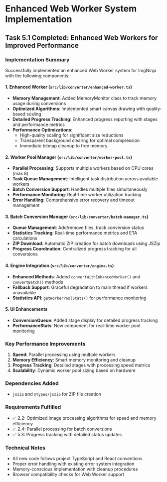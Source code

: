 # Enhanced Web Worker System Implementation

## Task 5.1 Completed: Enhanced Web Workers for Improved Performance

### Implementation Summary
Successfully implemented an enhanced Web Worker system for ImgNinja with the following components:

#### 1. Enhanced Worker (`src/lib/converter/enhanced-worker.ts`)
- **Memory Management**: Added MemoryMonitor class to track memory usage during conversions
- **Optimized Algorithms**: Implemented smart canvas drawing with quality-based scaling
- **Detailed Progress Tracking**: Enhanced progress reporting with stages and performance metrics
- **Performance Optimizations**: 
  - High-quality scaling for significant size reductions
  - Transparent background clearing for optimal compression
  - Immediate bitmap cleanup to free memory

#### 2. Worker Pool Manager (`src/lib/converter/worker-pool.ts`)
- **Parallel Processing**: Supports multiple workers based on CPU cores (max 8)
- **Task Queue Management**: Intelligent task distribution across available workers
- **Batch Conversion Support**: Handles multiple files simultaneously
- **Performance Monitoring**: Real-time worker utilization tracking
- **Error Handling**: Comprehensive error recovery and timeout management

#### 3. Batch Conversion Manager (`src/lib/converter/batch-manager.ts`)
- **Queue Management**: Add/remove files, track conversion status
- **Statistics Tracking**: Real-time performance metrics and ETA calculations
- **ZIP Download**: Automatic ZIP creation for batch downloads using JSZip
- **Progress Coordination**: Centralized progress tracking for all conversions

#### 4. Engine Integration (`src/lib/converter/engine.ts`)
- **Enhanced Methods**: Added `convertWithEnhancedWorker()` and `convertBatch()` methods
- **Fallback Support**: Graceful degradation to main thread if workers unavailable
- **Statistics API**: `getWorkerPoolStats()` for performance monitoring

#### 5. UI Enhancements
- **ConversionQueue**: Added stage display for detailed progress tracking
- **PerformanceStats**: New component for real-time worker pool monitoring

### Key Performance Improvements
1. **Speed**: Parallel processing using multiple workers
2. **Memory Efficiency**: Smart memory monitoring and cleanup
3. **Progress Tracking**: Detailed stages with processing speed metrics
4. **Scalability**: Dynamic worker pool sizing based on hardware

### Dependencies Added
- `jszip` and `@types/jszip` for ZIP file creation

### Requirements Fulfilled
- ✅ 2.2: Optimized image processing algorithms for speed and memory efficiency
- ✅ 2.4: Parallel processing for batch conversions
- ✅ 5.3: Progress tracking with detailed status updates

### Technical Notes
- All new code follows project TypeScript and React conventions
- Proper error handling with existing error system integration
- Memory-conscious implementation with cleanup procedures
- Browser compatibility checks for Web Worker support